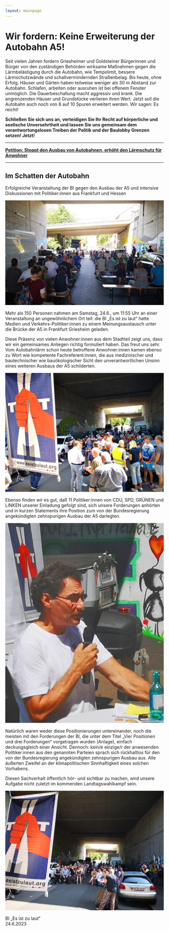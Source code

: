 ```yaml
---
layout: mainpage
---
```

# Wir fordern: Keine Erweiterung der Autobahn A5!

Seit vielen Jahren fordern Griesheimer und Goldsteiner Bürgerinnen und Bürger von den zuständigen Behörden wirksame Maßnahmen gegen die Lärmbelästigung durch die Autobahn, wie Tempolimit, bessere Lärmschutzwände und schallvermindernden Straßenbelag. Bis heute, ohne Erfolg.
Häuser und Gärten haben teilweise weniger als 30 m Abstand zur Autobahn. Schlafen, arbeiten oder ausruhen ist bei offenem Fenster unmöglich. Die Dauerbeschallung macht aggressiv und krank. Die angrenzenden Häuser und Grundstücke verlieren ihren Wert. Jetzt soll die Autobahn auch noch von 8 auf 10 Spuren erweitert werden. Wir sagen: Es reicht!

**Schließen Sie sich uns an, verteidigen Sie Ihr Recht auf körperliche und seelische Unversehrtheit und lassen Sie uns gemeinsam dem verantwortungslosen Treiben der Politik und der Baulobby Grenzen setzen! Jetzt!**

---
**[Petition: Stoppt den Ausbau von Autobahnen, erhöht den Lärmschutz für Anwohner](https://www.change.org/p/stoppt-den-ausbau-von-autobahnen-erhöht-den-lärmschutz-für-anwohner**)**

---

## Im Schatten der Autobahn

Erfolgreiche Veranstaltung der BI gegen den Ausbau der A5 und intensive Diskussionen mit Politiker:innen aus Frankfurt und Hessen

![Veranstaltung der Bürgerinitiative unter der A5 in Frankfurt](assets/img/treffen-2023-06-24/120912_lowRes.jpg)

Mehr als 150 Personen nahmen am Samstag, 24.6., um 11:55 Uhr an einer Veranstaltung an ungewöhnlichem Ort teil: die BI „Es ist zu laut“ hatte Medien und Verkehrs-Politiker:innen zu einem Meinungsaustausch unter die Brücke der A5 in Frankfurt Griesheim geladen. 

Diese Präsenz von vielen Anwohner:innen aus dem Stadtteil zeigt uns, dass wir ein gemeinsames Anliegen richtig formuliert haben. Das freut uns sehr. Vom Autobahnlärm schon heute betroffene Anwohner:innen kamen ebenso zu Wort wie kompetente Fachreferent:innen, die aus medizinischer und bautechnischer wie bauökologischer Sicht den unverantwortlichen Unsinn eines weiteren Ausbaus der A5 schilderten. 

![Treffen unter der A5](assets/img/treffen-2023-06-24/115827_lowRes.jpg)

Ebenso finden wir es gut, daß 11 Politiker:innen von CDU, SPD, GRÜNEN und LINKEN unserer Einladung gefolgt sind, sich unsere Forderungen anhörten und in kurzen Statements ihre Position zum von der Bundesregierung angekündigten zehnspurigen Ausbau der A5 darlegten.

![Parteienvertreter sind der Einladung der Bürgerinitiative gefolgt](assets/img/treffen-2023-06-24/122745_lowRes.jpg)

Natürlich waren weder diese Positionierungen untereinander, noch die meisten mit den Forderungen der BI, die unter dem Titel „Vier Positionen und drei Forderungen“ vorgetragen wurden (Anlage), einfach deckungsgleich einer Ansicht. 
Dennoch: kein/e einzige/r der anwesenden Politiker:innen aus den genannten Parteien sprach sich rückhaltlos für den von der Bundesregierung angekündigten zehnspurigen Ausbau aus. Alle äußerten Zweifel an der klimapolitischen Sinnhaftigkeit eines solchen Vorhabens. 

Diesen Sachverhalt öffentlich hör- und sichtbar zu machen, wird unsere Aufgabe nicht zuletzt im kommenden Landtagswahlkampf sein.

![Wir bleiben dran, auch nach dem Treffen unter der Autbahnbrücke](assets/img/treffen-2023-06-24/121008_lowRes.jpg)

BI „Es ist zu laut“\
24.6.2023
